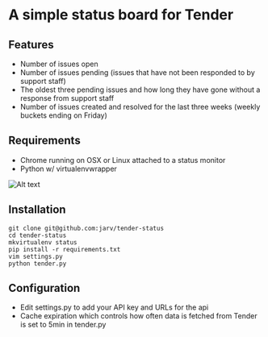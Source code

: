 # A simple status board for Tender

## Features


* Number of issues open
* Number of issues pending (issues that have not been responded to by support staff)
* The oldest three pending issues and how long they have gone without a response from support staff
* Number of issues created and resolved for the last three weeks (weekly buckets ending on Friday)


## Requirements

* Chrome running on OSX or Linux attached to a status monitor
* Python w/ virtualenvwrapper 

![Alt text](https://raw.github.com/jarv/tender-status/master/tender-status.png)



## Installation

```
git clone git@github.com:jarv/tender-status
cd tender-status
mkvirtualenv status
pip install -r requirements.txt
vim settings.py
python tender.py
```


## Configuration

* Edit settings.py to add your API key and URLs for the api
* Cache expiration which controls how often data is fetched from Tender is set to 5min in tender.py

